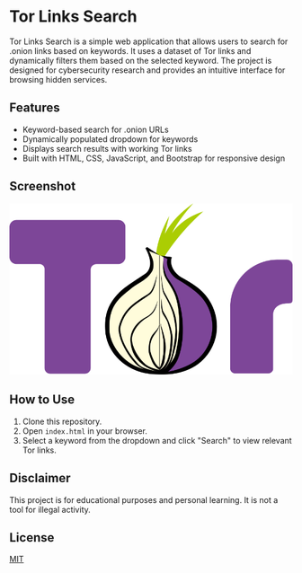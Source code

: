 # Tor Links Search

Tor Links Search is a simple web application that allows users to search for .onion links based on keywords. It uses a dataset of Tor links and dynamically filters them based on the selected keyword. The project is designed for cybersecurity research and provides an intuitive interface for browsing hidden services.

## Features
- Keyword-based search for .onion URLs
- Dynamically populated dropdown for keywords
- Displays search results with working Tor links
- Built with HTML, CSS, JavaScript, and Bootstrap for responsive design

## Screenshot
![Tor Links Search](pngegg.png)

## How to Use
1. Clone this repository.
2. Open `index.html` in your browser.
3. Select a keyword from the dropdown and click "Search" to view relevant Tor links.

## Disclaimer
This project is for educational purposes and personal learning. It is not a tool for illegal activity.

## License
[MIT](LICENSE)

